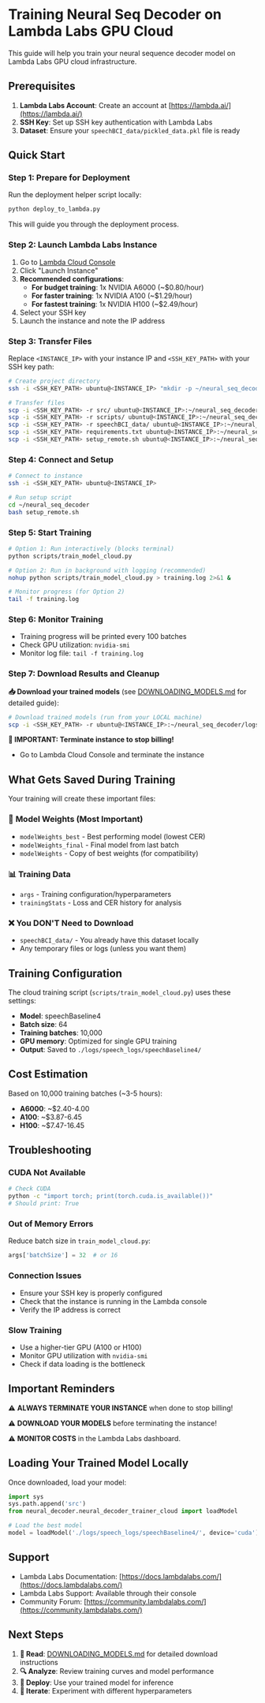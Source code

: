 # Training Neural Seq Decoder on Lambda Labs GPU Cloud

This guide will help you train your neural sequence decoder model on Lambda Labs GPU cloud infrastructure.

## Prerequisites

1. **Lambda Labs Account**: Create an account at [https://lambda.ai/](https://lambda.ai/)
2. **SSH Key**: Set up SSH key authentication with Lambda Labs
3. **Dataset**: Ensure your `speechBCI_data/pickled_data.pkl` file is ready

## Quick Start

### Step 1: Prepare for Deployment
Run the deployment helper script locally:
```bash
python deploy_to_lambda.py
```
This will guide you through the deployment process.

### Step 2: Launch Lambda Labs Instance
1. Go to [Lambda Cloud Console](https://cloud.lambdalabs.com/instances)
2. Click "Launch Instance"
3. **Recommended configurations**:
   - **For budget training**: 1x NVIDIA A6000 (~$0.80/hour)
   - **For faster training**: 1x NVIDIA A100 (~$1.29/hour)
   - **For fastest training**: 1x NVIDIA H100 (~$2.49/hour)
4. Select your SSH key
5. Launch the instance and note the IP address

### Step 3: Transfer Files
Replace `<INSTANCE_IP>` with your instance IP and `<SSH_KEY_PATH>` with your SSH key path:

```bash
# Create project directory
ssh -i <SSH_KEY_PATH> ubuntu@<INSTANCE_IP> "mkdir -p ~/neural_seq_decoder"

# Transfer files
scp -i <SSH_KEY_PATH> -r src/ ubuntu@<INSTANCE_IP>:~/neural_seq_decoder/
scp -i <SSH_KEY_PATH> -r scripts/ ubuntu@<INSTANCE_IP>:~/neural_seq_decoder/
scp -i <SSH_KEY_PATH> -r speechBCI_data/ ubuntu@<INSTANCE_IP>:~/neural_seq_decoder/
scp -i <SSH_KEY_PATH> requirements.txt ubuntu@<INSTANCE_IP>:~/neural_seq_decoder/
scp -i <SSH_KEY_PATH> setup_remote.sh ubuntu@<INSTANCE_IP>:~/neural_seq_decoder/
```

### Step 4: Connect and Setup
```bash
# Connect to instance
ssh -i <SSH_KEY_PATH> ubuntu@<INSTANCE_IP>

# Run setup script
cd ~/neural_seq_decoder
bash setup_remote.sh
```

### Step 5: Start Training
```bash
# Option 1: Run interactively (blocks terminal)
python scripts/train_model_cloud.py

# Option 2: Run in background with logging (recommended)
nohup python scripts/train_model_cloud.py > training.log 2>&1 &

# Monitor progress (for Option 2)
tail -f training.log
```

### Step 6: Monitor Training
- Training progress will be printed every 100 batches
- Check GPU utilization: `nvidia-smi`
- Monitor log file: `tail -f training.log`

### Step 7: Download Results and Cleanup

**📥 Download your trained models** (see [DOWNLOADING_MODELS.md](DOWNLOADING_MODELS.md) for detailed guide):

```bash
# Download trained models (run from your LOCAL machine)
scp -i <SSH_KEY_PATH> -r ubuntu@<INSTANCE_IP>:~/neural_seq_decoder/logs/ .
```

**🚨 IMPORTANT: Terminate instance to stop billing!**
- Go to Lambda Cloud Console and terminate the instance

## What Gets Saved During Training

Your training will create these important files:

### 🎯 **Model Weights** (Most Important)
- `modelWeights_best` - Best performing model (lowest CER)
- `modelWeights_final` - Final model from last batch  
- `modelWeights` - Copy of best weights (for compatibility)

### 📊 **Training Data**
- `args` - Training configuration/hyperparameters
- `trainingStats` - Loss and CER history for analysis

### ❌ **You DON'T Need to Download**
- `speechBCI_data/` - You already have this dataset locally
- Any temporary files or logs (unless you want them)

## Training Configuration

The cloud training script (`scripts/train_model_cloud.py`) uses these settings:
- **Model**: speechBaseline4
- **Batch size**: 64
- **Training batches**: 10,000
- **GPU memory**: Optimized for single GPU training
- **Output**: Saved to `./logs/speech_logs/speechBaseline4/`

## Cost Estimation

Based on 10,000 training batches (~3-5 hours):
- **A6000**: ~$2.40-4.00
- **A100**: ~$3.87-6.45  
- **H100**: ~$7.47-16.45

## Troubleshooting

### CUDA Not Available
```bash
# Check CUDA
python -c "import torch; print(torch.cuda.is_available())"
# Should print: True
```

### Out of Memory Errors
Reduce batch size in `train_model_cloud.py`:
```python
args['batchSize'] = 32  # or 16
```

### Connection Issues
- Ensure your SSH key is properly configured
- Check that the instance is running in the Lambda console
- Verify the IP address is correct

### Slow Training
- Use a higher-tier GPU (A100 or H100)
- Monitor GPU utilization with `nvidia-smi`
- Check if data loading is the bottleneck

## Important Reminders

⚠️ **ALWAYS TERMINATE YOUR INSTANCE** when done to stop billing!

⚠️ **DOWNLOAD YOUR MODELS** before terminating the instance!

⚠️ **MONITOR COSTS** in the Lambda Labs dashboard.

## Loading Your Trained Model Locally

Once downloaded, load your model:

```python
import sys
sys.path.append('src')
from neural_decoder.neural_decoder_trainer_cloud import loadModel

# Load the best model
model = loadModel('./logs/speech_logs/speechBaseline4/', device='cuda')
```

## Support

- Lambda Labs Documentation: [https://docs.lambdalabs.com/](https://docs.lambdalabs.com/)
- Lambda Labs Support: Available through their console
- Community Forum: [https://community.lambdalabs.com/](https://community.lambdalabs.com/)

## Next Steps

1. **📖 Read**: [DOWNLOADING_MODELS.md](DOWNLOADING_MODELS.md) for detailed download instructions
2. **🔍 Analyze**: Review training curves and model performance
3. **🚀 Deploy**: Use your trained model for inference
4. **🔄 Iterate**: Experiment with different hyperparameters 